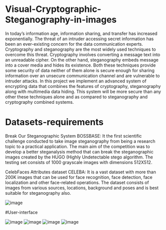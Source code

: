 # Visual-Cryptographic-Steganography-in-images
In today’s information age, information sharing, and transfer has increased exponentially. The threat of an intruder accessing secret information has been an ever-existing concern for the data communication experts. Cryptography and steganography are the most widely used techniques to overcome this threat. Cryptography involves converting a message text into an unreadable cipher. On the other hand, steganography embeds message into a cover media and hides its existence. Both these techniques provide some security of data neither of them alone is secure enough for sharing information over an unsecure communication channel and are vulnerable to intruder attacks. In this project we implement an advanced system of encrypting data that combines the features of cryptography, steganography along with multimedia data hiding. This system will be more secure than any other these techniques alone and as compared to steganography and cryptography combined systems. 

# Datasets-requirements
Break Our Steganographic System BOSSBASE: 
It the first scientific challenge conducted to take image steganography from being a research topic to a practical application. The main aim of the competition was to develop a better steganalysis method that can break the steganographic images created by the HUGO (Highly Undetectable stego algorithm. The testing set consists of 1000 grayscale images with dimensions 512X512.

CelebFaces Attributes dataset CELEBA: 
It is a vast dataset with more than 200K images that can be used for face recognition, face detection, face localization and other face-related operations. The dataset consists of images from various sources, locations, background and poses and is best suitable for steganography also.

![image](https://user-images.githubusercontent.com/99994954/223424419-dfeae62a-78fb-47c5-82ab-780aaef1225d.png)

#User-interface

![image](https://user-images.githubusercontent.com/99994954/223424623-afde866d-daa3-40ef-8f07-964cbd09ea18.png)
![image](https://user-images.githubusercontent.com/99994954/223424665-086d66bf-75cb-41ea-b6ac-0a9c091a027b.png)
![image](https://user-images.githubusercontent.com/99994954/223424721-b36f69ed-04f2-4ade-958b-bbeabb305b15.png)
![image](https://user-images.githubusercontent.com/99994954/223424784-e949966a-b7d7-49a1-ab96-a09227f2155b.png)


